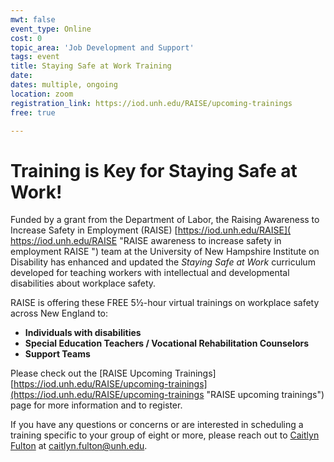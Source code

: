 ```yaml
---
mwt: false
event_type: Online
cost: 0
topic_area: 'Job Development and Support'
tags: event
title: Staying Safe at Work Training
date: 
dates: multiple, ongoing
location: zoom
registration_link: https://iod.unh.edu/RAISE/upcoming-trainings
free: true

---
```

# Training is Key for Staying Safe at Work!

Funded by a grant from the Department of Labor, the Raising Awareness to Increase Safety in Employment (RAISE) [https://iod.unh.edu/RAISE]( https://iod.unh.edu/RAISE "RAISE awareness to increase safety in employment RAISE ") team at the University of New Hampshire Institute on Disability has enhanced and updated the _Staying Safe at Work_ curriculum developed for teaching workers with intellectual and developmental disabilities about workplace safety.

RAISE is offering these FREE 5½-hour virtual trainings on workplace safety across New England to:

* **Individuals with disabilities**
* **Special Education Teachers / Vocational Rehabilitation Counselors**
* **Support Teams**

Please check out the \[RAISE Upcoming Trainings\]
[https://iod.unh.edu/RAISE/upcoming-trainings](https://iod.unh.edu/RAISE/upcoming-trainings "RAISE upcoming trainings") page for more information and to register.

If you have any questions or concerns or are interested in scheduling a training specific to your group of eight or more, please reach out to [Caitlyn Fulton](mailto:caitlyn.fulton@unh.edu "mailto:caitlyn.fulton@unh.edu") at [caitlyn.fulton@unh.edu](mailto:caitlyn.fulton@unh.edu "mailto:caitlyn.fulton@unh.edu").